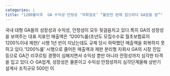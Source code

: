 ```yaml
---
categories: i
title: "1200룰이후  GA 수익성·안정성 ‘악화일로’ “불완전 판매 잡으려다 GA잡을 판”"
---
```

국내 대형 GA들의 성장성과 수익성, 안정성이 모두 뒷걸음치고 있다.특히 GA의 성장성을 보여주는 대표 지표인 매출액은 ‘1200%룰(초년도 모집수수료 월초보험료의 1200%이내 제한)’ 시행 1년 반이 지났는데도 규제 당시 하락했던 매출액을 회복하지 못하고 있다.‘1200%룰’ 시행으로 줄어든 매출액과 제판 분리형 자회사 GA의 시장 진입 등으로 GA간 리쿠르팅 경쟁이 심해지면서 수익성 뿐만 아니라 안정성까지 심각한 타격을 입고 있다.◇ GA업계, 성장성은 물론이고 수익성·안정성까지 심각단계올해 상반기 설계사 조직규모 500인 이